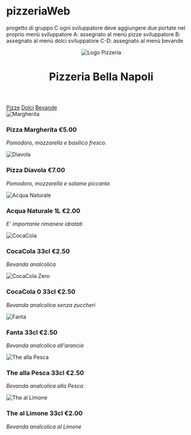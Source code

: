 # pizzeriaWeb
progetto di gruppo C
ogni sviluppatore deve aggiungere due portate nel proprio menù
sviluppatore A: assegnato al menù pizze
sviluppatore B: assegnato al menù dolci
sviluppatore C-D: assegnato al menù bevande

<!DOCTYPE html>
<html lang="it">
<head>
  <meta charset="UTF-8">
  <meta name="viewport" content="width=device-width, initial-scale=1.0">

</head>
<body>

  <header>
    <img src="Napoli-Logo-LabCucina_1.png" alt="Logo Pizzeria">
    <h1>Pizzeria Bella Napoli</h1>
  </header>

  <nav>
    <a href="#">Pizze</a>
    <a href="#">Dolci</a>
    <a href="#">Bevande</a>
  </nav>

  <!-- Elenco pizze -->
  <div>
    <div>
      <img src="pizza.jpg" alt="Margherita">
      <div>
        <h3>Pizza Margherita <span>€5.00</span></h3>
        <p><i>Pomodoro, mozzarella e basilico fresco.</i></p>
      </div>
    </div>
    <div>
      <img src="pizza_diavola.jpg" alt="Diavola">
      <div>
        <h3>Pizza Diavola <span>€7.00</span></h3>
        <p><i>Pomodoro, mozzarella e salame piccante.</i></p>
      </div>
    </div>
  </div>

  <!-- Elenco dolci -->
  <div>
    
  </div>

  <!-- Elenco bevande -->
  <div>
    <div>
      <img src="Acqua.jpg" alt="Acqua Naturale">
      <div>
        <h3>Acqua Naturale 1L <span>€2.00</span></h3>
        <p><i>E' importante rimanere idratati</i></p>
      </div>
    </div>
    <div>
      <img src="CocaCola.jpg" alt="CocaCola">
      <div>
        <h3>CocaCola 33cl <span>€2.50</span></h3>
        <p><i>Bevanda analcolica</i></p>
      </div>
    </div>
    <div>
      <img src="CocaCola Zero.jpg" alt="CocaCola Zero">
      <div>
        <h3>CocaCola 0 33cl <span>€2.50</span></h3>
        <p><i>Bevanda analcolica senza zuccheri</i></p>
      </div>
    </div>
    <div>
      <img src="Fanta.jpg" alt="Fanta">
      <div>
        <h3>Fanta 33cl <span>€2.50</span></h3>
        <p><i>Bevanda analcolica all'arancia</i></p>
      </div>
    </div>
    <div>
      <img src="The Pesca.jpg" alt="The alla Pesca">
      <div>
        <h3>The alla Pesca 33cl <span>€2.50</span></h3>
        <p><i>Bevanda analcolica alla Pesca</i></p>
      </div>
    </div>
    <div>
      <img src="The Limone.jpg" alt="The al Limone">
      <div>
        <h3>The al Limone 33cl <span>€2.00</span></h3>
        <p><i>Bevanda analcolica al Limone</i></p>
      </div>
    </div>
  </div>

</body>
</html>
